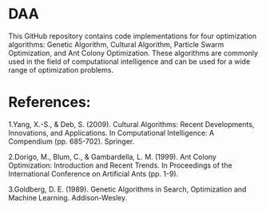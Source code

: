 # DAA

This GitHub repository contains code implementations for four optimization algorithms: 
Genetic Algorithm, Cultural Algorithm, Particle Swarm Optimization, and Ant Colony Optimization.
These algorithms are commonly used in the field of computational intelligence and can be used for a wide range of optimization problems.

# References:
1.Yang, X.-S., & Deb, S. (2009). Cultural Algorithms: Recent Developments, Innovations, and Applications. In Computational Intelligence: A Compendium (pp. 685-702). Springer.

2.Dorigo, M., Blum, C., & Gambardella, L. M. (1999). Ant Colony Optimization: Introduction and Recent Trends. In Proceedings of the International Conference on Artificial Ants (pp. 1-9).

3.Goldberg, D. E. (1989). Genetic Algorithms in Search, Optimization and Machine Learning. Addison-Wesley.
